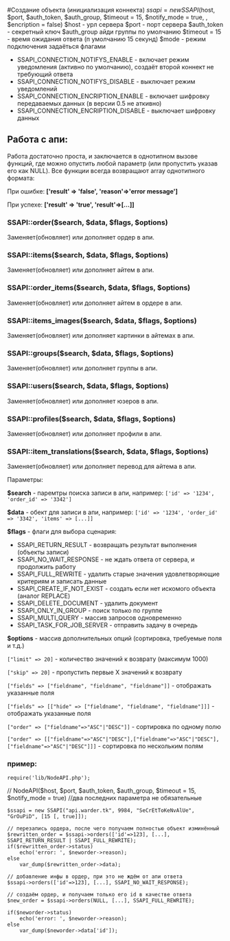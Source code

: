 #Создание объекта (инициализация коннекта)
$ssapi = new SSAPI($host, $port, $auth_token, $auth_group, $timeout = 15, $notify_mode = true, , $encription = false)
$host - урл сервера
$port - порт сервера
$auth_token - секретный ключ
$auth_group айди группы по умолчанию
$timeout = 15 - время ожидания ответа (п умолчанию 15 секунд)
$mode - режим подключения задаёться флагами
* SSAPI_CONNECTION_NOTIFYS_ENABLE - включает режим уведомления (активно по умолчанию), создаёт второй коннект не требующий ответа
* SSAPI_CONNECTION_NOTIFYS_DISABLE - выключает режим уведомлений
* SSAPI_CONNECTION_ENCRIPTION_ENABLE - включает шифровку передаваемых данных (в версии 0.5 не аткивно)
* SSAPI_CONNECTION_ENCRIPTION_DISABLE - выключает шифровку данных


## Работа с апи:
Работа достаточно проста, и заключается в однотипном вызове функций, где можно опустить любой параметр (или пропустить указав его как NULL).
Все функции всегда возвращают array однотипного формата:

При ошибке: **['result' => 'false', 'reason'=>'error message']**

При успехе: **['result' => 'true', 'result'=>[...]]**


### SSAPI::order($search, $data, $flags, $options)
Заменяет(обновляет) или дополняет ордер в апи.

### SSAPI::items($search, $data, $flags, $options)
Заменяет(обновляет) или дополняет айтем в апи.

### SSAPI::order_items($search, $data, $flags, $options)
Заменяет(обновляет) или дополняет айтем в ордере в апи.

### SSAPI::items_images($search, $data, $flags, $options)
Заменяет(обновляет) или дополняет картинки в айтемах в апи.

### SSAPI::groups($search, $data, $flags, $options)
Заменяет(обновляет) или дополняет группы в апи.

### SSAPI::users($search, $data, $flags, $options)
Заменяет(обновляет) или дополняет юзеров в апи.

### SSAPI::profiles($search, $data, $flags, $options)
Заменяет(обновляет) или дополняет профили в апи.

### SSAPI::item_translations($search, $data, $flags, $options)
Заменяет(обновляет) или дополняет перевод для айтема в апи.


Параметры:

**$search** - паремтры поиска записи в апи, например: `['id' => '1234', 'order_id' => '3342']`

**$data** - обект для записи в апи, например: `['id' => '1234', 'order_id' => '3342', 'items' => [...]]`

**$flags** - флаги для выбора сценария:

* SSAPI_RETURN_RESULT - возвращать результат выполнения (объекты записи)
* SSAPI_NO_WAIT_RESPONSE - не ждать ответа от сервера, и продолжить работу
* SSAPI_FULL_REWRITE - удалить старые значения удовлетворяющие критериям и записать данные
* SSAPI_CREATE_IF_NOT_EXIST - создать если нет искомого объекта (аналог REPLACE)
* SSAPI_DELETE_DOCUMENT - удалить документ
* SSAPI_ONLY_IN_GROUP - поиск только по группе
* SSAPI_MULTI_QUERY - массив запросов одновременно
* SSAPI_TASK_FOR_JOB_SERVER - отправить задачу в очередь

**$options** - массив дополнительных опций (сортировка, требуемые поля и т.д.)

`["limit" => 20]` - количество значений к возврату (максимум 1000)

`["skip" => 20]` - пропустить первые Х значений к возврату

`["fields" => ["fieldname", "fieldname", "fieldname"]]` - отображать указанные поля

`["fields" => [["hide" => ["fieldname", "fieldname", "fieldname"]]]` - отображать указанные поля

`["order" => ["fieldname"=>"ASC"|"DESC"]]` - сортировка по одному полю

`["order" => [["fieldname"=>"ASC"|"DESC"],["fieldname"=>"ASC"|"DESC"],["fieldname"=>"ASC"|"DESC"]]]` - сортировка по нескольким полям


### пример:

    require('lib/NodeAPI.php');

//  NodeAPI($host, $port, $auth_token, $auth_group, $timeout = 15, $notify_mode = true)
//два последних параметра не обязательные

    $ssapi = new SSAPI("api.warder.tk", 9984, "SeCrEtToKeNvAlUe", "GrOuPiD", [15 [, true]]);

    // перезапись ордера, после чего получаем полностью объект изминённый
    $rewritten_order = $ssapi->orders(['id'=>123], [...], SSAPI_RETURN_RESULT | SSAPI_FULL_REWRITE);
    if($rewritten_order->status)
        echo('error: ', $neworder->reason);
    else
        var_dump($rewritten_order->data);

    // добавление инфы в ордер, при это не ждём от апи ответа
    $ssapi->orders(['id'=>123], [...], SSAPI_NO_WAIT_RESPONSE);

    // создаём ордер, и получаем только его id в качестве ответа
    $new_order = $ssapi->orders(NULL, [...], SSAPI_FULL_REWRITE);

    if($neworder->status)
        echo('error: ', $neworder->reason);
    else
        var_dump($neworder->data['id']);